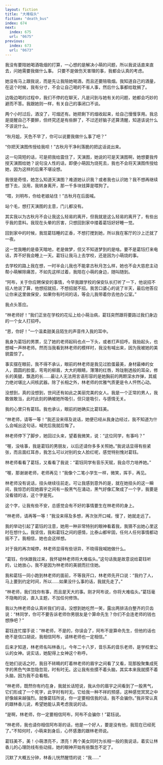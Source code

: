 ```yaml
---
layout: fiction
title: "大难临头"
fiction: "death_bus"
index: 674
next:
  index: 675
  url: "0675"
previous:
  index: 673
  url: "0673"
---
```

我没有要陪她喝酒吸烟的打算，一心想的是解决小萌的问题，所以我说话直来直去，问她需要我做什么事。  只要不是做伤天害理的事，我都会认真的考虑。

她没有马上跟我说，而是先让我陪她喝酒，而且还要陪吸烟。我知道自己的酒量，在这个时候，我有分寸，不会让自己喝的不省人事，然后什么事都给耽搁了。

边吸边喝的过程中，我们不停的在聊天，凡是问到与她有关的问题，她都会巧妙的避而不答。我跟她则一样，有关自己的事闭口不谈。

两个小时过后，酒没了，可烟还有。她把剩下的烟收起来，给自己慢慢享用。我总是提醒自己不要醉，但终究还是有些醉了，不过还好脑子还算清醒，知道该说什么不该说什么。

“秋月姐，天色不早了，你可以说要我做什么事了吧？”

“你把天演图传授给我呗！”古秋月干净利落脆的把这话说出来。

这一句简短的话，可是把我给震住了，天演图，她说的可是天演图啊，她想要我传授天演图给她？说句没人性的话，即便小萌因为烧死去，我也不会将天演图传授给她，因为这样的后果不堪设想。

我很是奇怪，她怎么知道天演图？难道她认识我？或者我也认识她？我不想再继续想下去，没用，我转身离开，那一千多块钱算是喂狗了。

“喂，刘明布，你给老娘站住！”古秋月在后面喊。

站个毛，想打天演图的主意，门儿都没有。

其实我以为古秋月不会让我这么轻易的离开，但我就是这么轻易的离开了，有些出乎我的意料。我现在头晕的厉害，只想回到家中搂着葛钰好好睡一觉。

回到家中的时候，我现葛钰睡的正香，不想打搅到她，所以我在客厅的沙上迁就了一夜。

这一觉我睡的是昏天暗地，老是做梦，但又不知道梦到的是啥。要不是葛钰打来电话，弄不好我会睡上一天。葛钰让我马上去学校，还是因为小萌烧的事。

去学校的路上我在想，一时半会儿我也不能拿古秋月怎么样，她也不会大慈悲主动帮小萌解除痛苦，不如先这样过着，我陪在小萌的身边，随叫随到。

“阿布，关于你应聘保安的事情，今早我跟学校的保安队长打听了一下，他说招不招人他说了算，他想招就招，不想招就不招。我苦口婆心的说了半天，最后他答应让你来这里做保安，如果你有时间的话，等会儿我带着你去他办公室。”

我点头答应。

“林老师好！”我们正坐在学校的花坛上给小萌治病，葛钰突然跟将要路过我们身边的一个女人打招呼。

“恩，你好！”一个温柔甜美且陌生的声音传入我的耳中。

我身为葛钰的男票，见了她的老师起码也点一下头，或者打声招呼。我抬起头，也想喊一声林老师。然而当我看到林老师的模样时，我没有喊出来，因为我被她的美貌震惊了。

事实摆在眼前，我不得不承认，眼前的林老师是我见过脸蛋最美，身材最棒的女人，圆圆的脸蛋，弯弯的柳眉，大大的眼睛，薄薄的红唇，玲珑剔透般的耳朵，修长的美腿，飘逸的长……最让人无法用言语形容的是她胸前的两颗深水炸弹，其威力绝对堪比人间核武器。除了长相之外，林老师的优雅气质更是令人怦然心动。

没想到，真的没想到，世间还有如此之美丽完美的女人。我是一个正常的男人，我敢做敢当，此时此刻的确被她所吸引，但只是吸引，与感情无关。

我的心里只有葛钰。我也承认，眼前的她确实比葛钰美。

“林老师，请等一等！”我还没来得及说话，她便已经从我身边经过，我不知道为什么会喊出这句话，喊完后我就后悔了。

林老师停下了脚步，她回过头来，望着我微笑，说：“这位同学，有事吗？”

“喔，没啥事，我是葛钰的男朋友，以后还请你多多关照她。”我说话显得有些紧张，而且面红耳赤，我怎么可以对别的女人脸红呢，感觉特别愧对葛钰。

林老师看看了葛钰，又看看了我说：“葛钰同学有音乐天赋，我会尽力培养她。”

“喔，那谢谢老师，老师再见！”我像个二笔小学生一样，微笑，挥手，再见。

林老师没有说话，扭头继续往前走。可让我感到意外的是，就在她扭头的这一瞬间，我惊恐的现她眉宇之间有一股黑气在涌动，黑气好像汇聚成了一个字，我要是没看错的话，这个字是死。

这个字，让我有些不安，总感觉会有不好的事情要生在林老师的身上。

“林老师，请再等一等！”我没来得及多想，再次张开口喊，慢了，她就走远了。

我的举动引起了葛钰的注意，她用一种非常特别的眼神看着我，我猜不出她心里这时在想什么。我坚信，我和葛钰之间的感情，比泰山都牢固，任何人任何事情都动摇不了。我相信，她也会这样想。

对于我的再次喊停，林老师显得有些讶异，不晓得我喊她做什么。

“葛钰，你快跟我过来，我怀疑林老师将大难临头。”这句话我是故意说给葛钰听的，让她放心，我不是因为林老师的美貌而拦住她。

我和葛钰一同小跑到林老师的面前，不等我开口，林老师先开口说：“我约了人，马上要到约定时间，所以……如果没什么事的话，我就先走了。”

“林老师，我们找你有事，而且是天大的事。刚才阿布说，你将大难临头。”葛钰毫不隐晦的说，直入主题，不加任何修饰。

我以为林老师会认真听我们的话，没想到她吃然一笑，露出两排洁白整齐的贝齿说：“林同学，你可不要告诉老师你男朋友是个算命先生？你们不会连老师的钱也想挣吧？”

葛钰连忙摆手说：“林老师，不是的，你误会了，阿布不是算命先生，但他的话也绝不是信口胡说，我相信阿布，请林老师也一定相信。”

后来才知道，林老师名叫林香儿，今年二十八岁，音乐系的音乐老师，是学校里公认的女神。说实话，她配得上女神这个称呼。

在她们说话之时，我目不转睛的盯着林老师的眉宇之间看了又看，现那股聚集成死字的黑色气体忽隐忽现，时有时无。这让我有些摸不着头脑，其实本来我就摸不着头脑，因为我不会看相。

“林老师，既然你有约在身，我就长话短说，我从你的眉宇之间看到了一股黑气，它们形成了一个死字，此字时有时无。它给我一种不祥的预感，这种感觉冥冥之中好像越来越强烈。就像葛钰所说，你一定要相信我的话，我不会骗你。”我非常认真的跟林香儿说，希望她能认真考虑我说的话。

“是啊，林老师，你一定要相信阿布，阿布不会骗你！”葛钰说。

“林老师，我也请你相信阿布哥的话，他是一个好人，要是没有他，我现在已经死了。”不知何时，小萌来到身后，心怀感激的跟林老师说。

葛钰美不，美！小萌漂亮不，漂亮！两个美女同时为长相一般的我说话，着实让林香儿的心理防线有些动摇，她的眼神开始有些飘忽不定了。

沉默了大概五分钟，林香儿恍然醒悟的说：“我……”